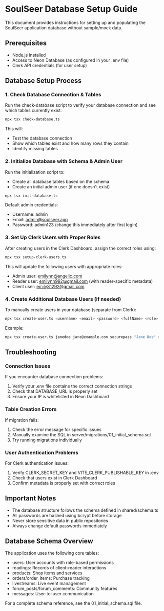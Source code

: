# SoulSeer Database Setup Guide

This document provides instructions for setting up and populating the SoulSeer application database without sample/mock data.

## Prerequisites

- Node.js installed
- Access to Neon Database (as configured in your .env file)
- Clerk API credentials (for user setup)

## Database Setup Process

### 1. Check Database Connection & Tables

Run the check-database script to verify your database connection and see which tables currently exist:

```bash
npx tsx check-database.ts
```

This will:
- Test the database connection
- Show which tables exist and how many rows they contain
- Identify missing tables

### 2. Initialize Database with Schema & Admin User

Run the initialization script to:
- Create all database tables based on the schema
- Create an initial admin user (if one doesn't exist)

```bash
npx tsx init-database.ts
```

Default admin credentials:
- Username: admin
- Email: admin@soulseer.app
- Password: admin123 (change this immediately after first login)

### 3. Set Up Clerk Users with Proper Roles

After creating users in the Clerk Dashboard, assign the correct roles using:

```bash
npx tsx setup-clerk-users.ts
```

This will update the following users with appropriate roles:
- Admin user: emilynn@angelic.com 
- Reader user: emilynn992@gmail.com (with reader-specific metadata)
- Client user: emily81292@gmail.com

### 4. Create Additional Database Users (if needed)

To manually create users in your database (separate from Clerk):

```bash
npx tsx create-user.ts <username> <email> <password> <fullName> <role>
```

Example:
```bash
npx tsx create-user.ts janedoe jane@example.com securepass "Jane Doe" reader
```

## Troubleshooting

### Connection Issues

If you encounter database connection problems:
1. Verify your .env file contains the correct connection strings
2. Check that DATABASE_URL is properly set
3. Ensure your IP is whitelisted in Neon Dashboard

### Table Creation Errors

If migration fails:
1. Check the error message for specific issues
2. Manually examine the SQL in server/migrations/01_initial_schema.sql
3. Try running migrations individually

### User Authentication Problems

For Clerk authentication issues:
1. Verify CLERK_SECRET_KEY and VITE_CLERK_PUBLISHABLE_KEY in .env
2. Check that users exist in Clerk Dashboard
3. Confirm metadata is properly set with correct roles

## Important Notes

- The database structure follows the schema defined in shared/schema.ts
- All passwords are hashed using bcrypt before storage
- Never store sensitive data in public repositories
- Always change default passwords immediately

## Database Schema Overview

The application uses the following core tables:
- users: User accounts with role-based permissions
- readings: Records of client-reader interactions
- products: Shop items and services
- orders/order_items: Purchase tracking
- livestreams: Live event management
- forum_posts/forum_comments: Community features
- messages: User-to-user communication

For a complete schema reference, see the 01_initial_schema.sql file. 